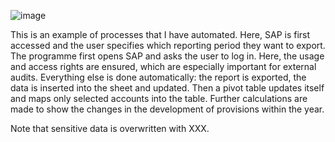 ![image](https://user-images.githubusercontent.com/83080037/145629159-0ae4c9f5-b0b7-44f6-b12a-782b5216a405.png)

This is an example of processes that I have automated. Here, SAP is first accessed and the user specifies which reporting period 
they want to export. The programme first opens SAP and asks the user to log in. Here, the usage and access rights are ensured, 
which are especially important for external audits. Everything else is done automatically: the report is exported, the data is 
inserted into the sheet and updated. Then a pivot table updates itself and maps only selected accounts into the table. 
Further calculations are made to show the changes in the development of provisions within the year.

Note that sensitive data is overwritten with XXX.

